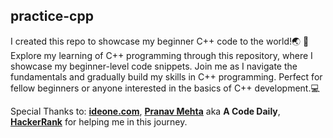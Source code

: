 ## practice-cpp

I created this repo to showcase my beginner C++ code to the world!🌏 🚀
Explore my learning of C++ programming through this repository, where I showcase my beginner-level code snippets. Join me as I navigate the fundamentals and gradually build my skills in C++ programming. Perfect for fellow beginners or anyone interested in the basics of C++ development.💻

Special Thanks to: [**ideone.com**](https://ideone.com/), [**Pranav Mehta**](https://www.youtube.com/@GrindCoding) aka **A Code Daily**, [**HackerRank**](
https://www.hackerrank.com/profile/prvthvm̧) for helping me in this journey.
